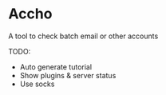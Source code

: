 Accho
=============

A tool to check batch email or other accounts

TODO:
* Auto generate tutorial
* Show plugins & server status
* Use socks